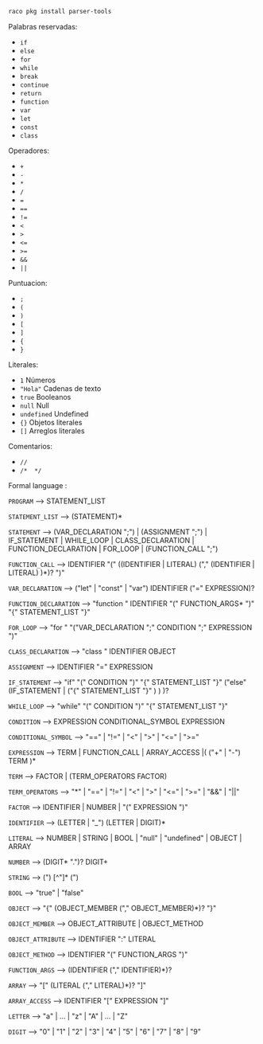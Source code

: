 

```bash
raco pkg install parser-tools
```






Palabras reservadas:

- `if`
- `else`
- `for`
- `while`
- `break`
- `continue`
- `return`
- `function`
- `var`
- `let`
- `const`
- `class`




Operadores:
- `+`
- `-`
- `*`
- `/`
- `=`
- `==`
- `!=`
- `<`
- `>`
- `<=`
- `>=`
- `&&`
- `||`



Puntuacion:
- `;`
- `(`
- `)`
- `[`
- `]`
- `{`
- `}`  


Literales:
- `1`   Números 
- `"Hola"` Cadenas de texto 
- `true` Booleanos 
- `null` Null 
- `undefined` Undefined 
- `{}` Objetos literales 
- `[]` Arreglos literales 



Comentarios:
- `//` 
- `/*  */`





Formal language :

`PROGRAM` ⟶ STATEMENT_LIST

`STATEMENT_LIST` ⟶ (STATEMENT)*

`STATEMENT` ⟶ (VAR_DECLARATION ";") | (ASSIGNMENT ";") | IF_STATEMENT | WHILE_LOOP | CLASS_DECLARATION | FUNCTION_DECLARATION | FOR_LOOP | (FUNCTION_CALL ";")

`FUNCTION_CALL` ⟶ IDENTIFIER "(" ((IDENTIFIER | LITERAL) ("," (IDENTIFIER | LITERAL)  )*)? ")"  

`VAR_DECLARATION` ⟶ ("let" | "const" | "var") IDENTIFIER ("=" EXPRESSION)? 

`FUNCTION_DECLARATION` ⟶ "function " IDENTIFIER "(" FUNCTION_ARGS* ")" "{" STATEMENT_LIST "}"


`FOR_LOOP` ⟶ "for " "("VAR_DECLARATION ";" CONDITION ";" EXPRESSION ")"

`CLASS_DECLARATION` ⟶ "class " IDENTIFIER OBJECT

`ASSIGNMENT` ⟶ IDENTIFIER "=" EXPRESSION 

`IF_STATEMENT` ⟶ "if" "("  CONDITION ")" "{" STATEMENT_LIST "}" ("else"(IF_STATEMENT | ("{" STATEMENT_LIST "}" )  ) )?

`WHILE_LOOP` ⟶ "while" "(" CONDITION ")" "{" STATEMENT_LIST "}"

`CONDITION` ⟶ EXPRESSION CONDITIONAL_SYMBOL EXPRESSION

`CONDITIONAL_SYMBOL` ⟶ "==" | "!=" | "<" | ">" | "<=" | ">="

`EXPRESSION` ⟶ TERM | FUNCTION_CALL | ARRAY_ACCESS |( ("+" | "-") TERM )*

`TERM` ⟶ FACTOR | (TERM_OPERATORS FACTOR)

`TERM_OPERATORS` ⟶ "*" | "==" | "!=" | "<" | ">" | "<=" | ">=" | "&&" | "||"

`FACTOR` ⟶ IDENTIFIER | NUMBER | "(" EXPRESSION ")"

`IDENTIFIER` ⟶ (LETTER | "_") (LETTER | DIGIT)*

`LITERAL` ⟶ NUMBER | STRING | BOOL | "null" | "undefined" | OBJECT | ARRAY

`NUMBER` ⟶ (DIGIT* ".")? DIGIT+

`STRING` ⟶   (") [^"]* (")

`BOOL` ⟶ "true" | "false"

`OBJECT` ⟶ "{" (OBJECT_MEMBER ("," OBJECT_MEMBER)*)? "}"

`OBJECT_MEMBER` ⟶ OBJECT_ATTRIBUTE | OBJECT_METHOD

`OBJECT_ATTRIBUTE` ⟶ IDENTIFIER ":" LITERAL

`OBJECT_METHOD` ⟶ IDENTIFIER "(" FUNCTION_ARGS ")"

`FUNCTION_ARGS` ⟶ (IDENTIFIER ("," IDENTIFIER)*)?

`ARRAY` ⟶ "[" (LITERAL ("," LITERAL)*)? "]"

`ARRAY_ACCESS` ⟶ IDENTIFIER "[" EXPRESSION "]"

`LETTER` ⟶ "a" | ... | "z" | "A" | ... | "Z"

`DIGIT` ⟶ "0" | "1" | "2" | "3" | "4" | "5" | "6" | "7" | "8" | "9"


